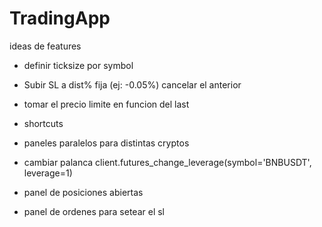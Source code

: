 # TradingApp

ideas de features

 - definir ticksize por symbol

 - Subir SL a dist% fija (ej: -0.05%)
    cancelar el anterior

 - tomar el precio limite en funcion del last

 - shortcuts

 - paneles paralelos para distintas cryptos

 - cambiar palanca
    client.futures_change_leverage(symbol='BNBUSDT', leverage=1) 

 - panel de posiciones abiertas

 - panel de ordenes
    para setear el sl
    